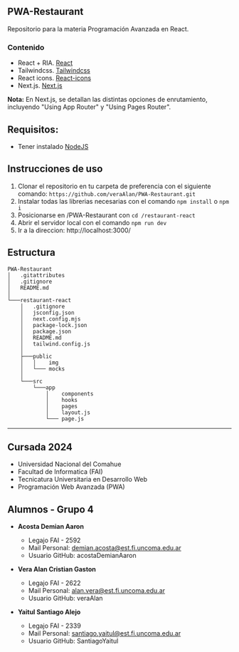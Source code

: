 ## PWA-Restaurant

Repositorio para la materia Programación Avanzada en React.

### Contenido
- React + RIA. [React](https://es.react.dev/)
- Tailwindcss. [Tailwindcss](https://tailwindcss.com/)
- React icons. [React-icons](https://react-icons.github.io/react-icons/)
- Next.js. [Next.js](https://nextjs.org/docs)

**Nota:** En Next.js, se detallan las distintas opciones de enrutamiento, incluyendo "Using App Router" y "Using Pages Router".


## Requisitos:
- Tener instalado [NodeJS](https://nodejs.org/en/download)

## Instrucciones de uso
1. Clonar el repositorio en tu carpeta de preferencia con el siguiente comando: ```https://github.com/veraAlan/PWA-Restaurant.git```
2. Instalar todas las librerias necesarias con el comando ```npm install``` o ```npm i```
3. Posicionarse en /PWA-Restaurant con ```cd /restaurant-react```
4. Abrir el servidor local con el comando ```npm run dev```
5. Ir a la direccion: http://localhost:3000/

## Estructura

```
PWA-Restaurant
│   .gitattributes
│   .gitignore
│   README.md
│
└───restaurant-react
    │   .gitignore
    │   jsconfig.json
    │   next.config.mjs
    │   package-lock.json
    │   package.json
    │   README.md
    │   tailwind.config.js
    │
    ├───public
    │   │    img
    │   └─── mocks
    │ 
    └───src
        └───app
            │    components
            │    hooks
            │    pages
            │    layout.js
            └─── page.js
```
---

## Cursada 2024

- Universidad Nacional del Comahue
- Facultad de Informatica (FAI)
- Tecnicatura Universitaria en Desarrollo Web
- Programación Web Avanzada (PWA)

## Alumnos - Grupo 4

- **Acosta Demian Aaron**

  - Legajo FAI - 2592
  - Mail Personal: demian.acosta@est.fi.uncoma.edu.ar
  - Usuario GitHub: acostaDemianAaron

- **Vera Alan Cristian Gaston**

  - Legajo FAI - 2622
  - Mail Personal: alan.vera@est.fi.uncoma.edu.ar
  - Usuario GitHub: veraAlan

- **Yaitul Santiago Alejo**

  - Legajo FAI - 2339
  - Mail Personal: santiago.yaitul@est.fi.uncoma.edu.ar
  - Usuario GitHub: SantiagoYaitul
